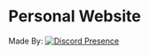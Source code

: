 # Personal Website

Made By:
[![Discord Presence](https://lanyard.cnrad.dev/api/952073733705724026)](https://discord.com/users/952073733705724026)
